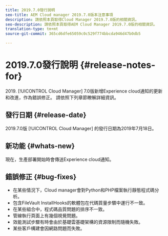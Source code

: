 ```yaml
---
title: 2019.7.0發行說明
seo-title: AEM Cloud manager 2019.7.0版本注意事項
description: 請依照本頁取得Cloud Manager 2019.7.0版的相關資訊。
seo-description: 請依照本頁取得AEM Cloud Manager 2019.7.0版的相關資訊。
translation-type: tm+mt
source-git-commit: 365cd6dfe65059c0c529f774bbcda946d47b0db5

---
```


# 2019.7.0發行說明 {#release-notes-for}

&#x200B;2019. [!UICONTROL Cloud Manager] 7.0版新增Experience cloud通知的更新和改進，作為錯誤修正。 請依照下列章節瞭解詳細資訊。

## 發行日期 {#release-date}

2019.7.0版 [!UICONTROL Cloud Manager] 的發行日期為2019年7月18日。

## 新功能 {#whats-new}

現在，生產部署開始時會傳送Experience cloud通知。

## 錯誤修正 {#bug-fixes}

* 在某些情況下，Cloud manager會對Python和PHP檔案執行靜態程式碼分析。
* 包含FileVault InstallHooks的軟體包在代碼質量步驟中運行不一致。
* 在某些組合中，程式碼品質問題的排序不一致。
* 管線執行頁面上有幾個視覺問題。
* 效能測試步驟有時會由於基礎雲基礎架構的資源限制而隨機失敗。
* 某些客戶構建會因網路問題而失敗。